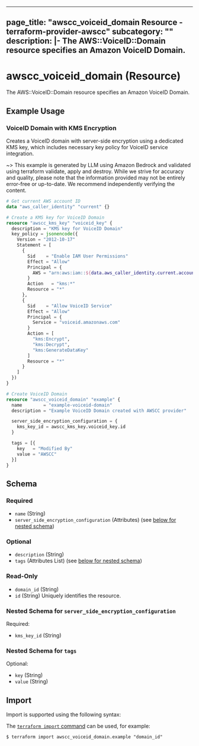 
---
page_title: "awscc_voiceid_domain Resource - terraform-provider-awscc"
subcategory: ""
description: |-
  The AWS::VoiceID::Domain resource specifies an Amazon VoiceID Domain.
---

# awscc_voiceid_domain (Resource)

The AWS::VoiceID::Domain resource specifies an Amazon VoiceID Domain.

## Example Usage

### VoiceID Domain with KMS Encryption

Creates a VoiceID domain with server-side encryption using a dedicated KMS key, which includes necessary key policy for VoiceID service integration.

~> This example is generated by LLM using Amazon Bedrock and validated using terraform validate, apply and destroy. While we strive for accuracy and quality, please note that the information provided may not be entirely error-free or up-to-date. We recommend independently verifying the content.

```terraform
# Get current AWS account ID
data "aws_caller_identity" "current" {}

# Create a KMS key for VoiceID Domain
resource "awscc_kms_key" "voiceid_key" {
  description = "KMS key for VoiceID Domain"
  key_policy = jsonencode({
    Version = "2012-10-17"
    Statement = [
      {
        Sid    = "Enable IAM User Permissions"
        Effect = "Allow"
        Principal = {
          AWS = "arn:aws:iam::${data.aws_caller_identity.current.account_id}:root"
        }
        Action   = "kms:*"
        Resource = "*"
      },
      {
        Sid    = "Allow VoiceID Service"
        Effect = "Allow"
        Principal = {
          Service = "voiceid.amazonaws.com"
        }
        Action = [
          "kms:Encrypt",
          "kms:Decrypt",
          "kms:GenerateDataKey"
        ]
        Resource = "*"
      }
    ]
  })
}

# Create VoiceID Domain
resource "awscc_voiceid_domain" "example" {
  name        = "example-voiceid-domain"
  description = "Example VoiceID Domain created with AWSCC provider"

  server_side_encryption_configuration = {
    kms_key_id = awscc_kms_key.voiceid_key.id
  }

  tags = [{
    key   = "Modified By"
    value = "AWSCC"
  }]
}
```

<!-- schema generated by tfplugindocs -->
## Schema

### Required

- `name` (String)
- `server_side_encryption_configuration` (Attributes) (see [below for nested schema](#nestedatt--server_side_encryption_configuration))

### Optional

- `description` (String)
- `tags` (Attributes List) (see [below for nested schema](#nestedatt--tags))

### Read-Only

- `domain_id` (String)
- `id` (String) Uniquely identifies the resource.

<a id="nestedatt--server_side_encryption_configuration"></a>
### Nested Schema for `server_side_encryption_configuration`

Required:

- `kms_key_id` (String)


<a id="nestedatt--tags"></a>
### Nested Schema for `tags`

Optional:

- `key` (String)
- `value` (String)

## Import

Import is supported using the following syntax:

The [`terraform import` command](https://developer.hashicorp.com/terraform/cli/commands/import) can be used, for example:

```shell
$ terraform import awscc_voiceid_domain.example "domain_id"
```
